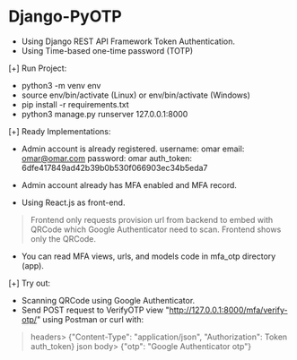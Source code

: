 # Django-PyOTP

- Using Django REST API Framework Token Authentication.
- Using Time-based one-time password (TOTP)


[+] Run Project:
- python3 -m venv env
- source env/bin/activate (Linux) or env/bin/activate (Windows)
- pip install -r requirements.txt
- python3 manage.py runserver 127.0.0.1:8000

[+] Ready Implementations:
- Admin account is already registered.
username: omar
email: omar@omar.com
password: omar
auth_token: 6dfe417849ad42b39b0b530f066903ec34b5eda7

- Admin account already has MFA enabled and MFA record.

- Using React.js as front-end.
> Frontend only requests provision url from backend to embed with QRCode which Google Authenticator need to scan.
> Frontend shows only the QRCode.

- You can read MFA views, urls, and models code in mfa_otp directory (app).

[+] Try out:
- Scanning QRCode using Google Authenticator.
- Send POST request to VerifyOTP view "http://127.0.0.1:8000/mfa/verify-otp/"
using Postman or curl with:
> headers> {"Content-Type": "application/json", "Authorization": Token auth_token}
> json body> {"otp": "Google Authenticator otp"}
